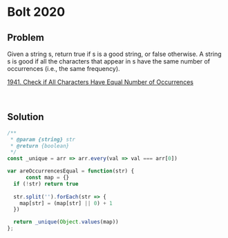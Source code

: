 # Bolt 2020

## Problem

Given a string s, return true if s is a good string, or false otherwise. A string s is good if all the characters that appear in s have the same number of occurrences (i.e., the same frequency).

[1941. Check if All Characters Have Equal Number of Occurrences](https://leetcode.com/problems/check-if-all-characters-have-equal-number-of-occurrences/)

&nbsp;

## Solution

```js
/**
 * @param {string} str
 * @return {boolean}
 */
const _unique = arr => arr.every(val => val === arr[0])

var areOccurrencesEqual = function(str) {
      const map = {}
  if (!str) return true
  
  str.split('').forEach(str => {
    map[str] = (map[str] || 0) + 1
  })

  return _unique(Object.values(map))
};
```

<!--
## Extra

Check if the string is valid as it is (same condition as before) or if one character at one position can be removed from the string so it will become valid.

```js
const remove = (str) => str;

const isValidString = (str, count = 0) => {
  if (str.length === 0) return true;
  
  const map = {};
  const strArr = str.split('');
  
  for(let i = 0; i < strArr.length; i++) {
    if (str[i] in map) {
      map[str[i]] ++;
    } else {
      map[str[i]] = 1;
    }
  }
  
  let freq;
  let prev;
  
  for (let char in map) {
    if (!freq) {
      freq = map[char];
    } else {
      if (map[char] !== freq) {
        const newStr1 = remove(str, char); // remove('aaab', 'b');
        const newStr2 = remove(str, prev); // remove('aabb', 'a');
        if (count === 1) return false;
        return isValidStr(newStr1, ++count) || isValidStr(newStr2, ++count);
      }
    }
    prev = char;
  }
  
  return true;
  
};
```
-->